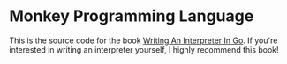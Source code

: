 # Monkey Programming Language

This is the source code for the book [Writing An Interpreter In
Go](https://interpreterbook.com/). If you're interested in writing an
interpreter yourself, I highly recommend this book!
